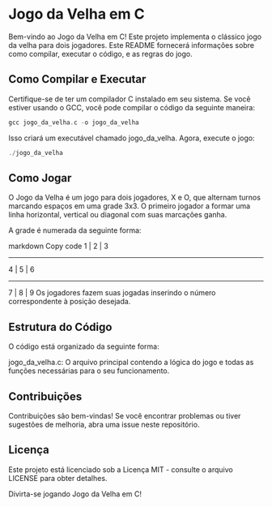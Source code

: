 # Jogo da Velha em C
Bem-vindo ao Jogo da Velha em C! Este projeto implementa o clássico jogo da velha para dois jogadores. Este README fornecerá informações sobre como compilar, executar o código, e as regras do jogo.

## Como Compilar e Executar
Certifique-se de ter um compilador C instalado em seu sistema. Se você estiver usando o GCC, você pode compilar o código da seguinte maneira:

```C
gcc jogo_da_velha.c -o jogo_da_velha
```
Isso criará um executável chamado jogo_da_velha. Agora, execute o jogo:
```C
./jogo_da_velha
```

## Como Jogar
O Jogo da Velha é um jogo para dois jogadores, X e O, que alternam turnos marcando espaços em uma grade 3x3. O primeiro jogador a formar uma linha horizontal, vertical ou diagonal com suas marcações ganha.

A grade é numerada da seguinte forma:

markdown
Copy code
1 | 2 | 3
-   -   -
4 | 5 | 6
-   -   -
7 | 8 | 9
Os jogadores fazem suas jogadas inserindo o número correspondente à posição desejada.

## Estrutura do Código
O código está organizado da seguinte forma:

jogo_da_velha.c: O arquivo principal contendo a lógica do jogo e todas as funções necessárias para o seu funcionamento.

## Contribuições
Contribuições são bem-vindas! Se você encontrar problemas ou tiver sugestões de melhoria, abra uma issue neste repositório.

## Licença
Este projeto está licenciado sob a Licença MIT - consulte o arquivo LICENSE para obter detalhes.

Divirta-se jogando Jogo da Velha em C!
